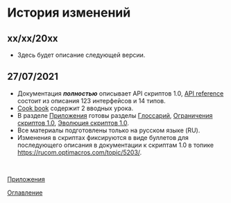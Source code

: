 # История изменений

## xx/xx/20xx
* Здесь будет описание следующей версии.

## 27/07/2021

* Документация ***полностью*** описывает API скриптов 1.0, [API reference](../API/API.md) состоит из описания 123 интерфейсов и 14 типов.
* [Cook book](../cookBook/cookBook.md) содержит 2 вводных урока.
* В разделе [Приложения](appendix.md) готовы разделы [Глоссарий](glossary.md), [Ограничения скриптов 1.0](constraints.md), [Эволюция скриптов 1.0](evolution.md).
* Все материалы подготовлены только на русском языке (RU).
* Изменения в скриптах фиксируются в виде буллетов для последующего описания в документации к скриптам 1.0 в топике https://rucom.optimacros.com/topic/5203/.

&nbsp;

[Приложения](appendix.md)

[Оглавление](../README.md)
